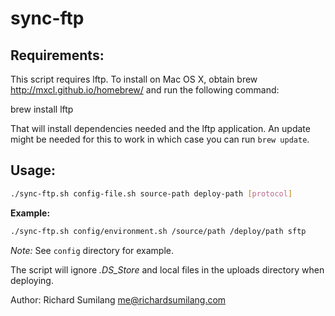 sync-ftp
========


Requirements:
-------------------------------
This script requires lftp. To install on Mac OS X, obtain brew
<http://mxcl.github.io/homebrew/> and run the following command:

brew install lftp

That will install dependencies needed and the lftp application. An update might
be needed for this to work in which case you can run `brew update`.


Usage:
-------------------------------
```bash
./sync-ftp.sh config-file.sh source-path deploy-path [protocol]
```

**Example:**
```bash
./sync-ftp.sh config/environment.sh /source/path /deploy/path sftp
```

*Note:* See `config` directory for example.

The script will ignore *.DS_Store* and local files in the uploads directory when
deploying.

Author: Richard Sumilang <me@richardsumilang.com>
